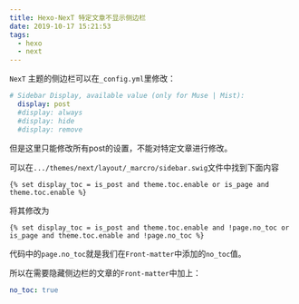 ```yaml
---
title: Hexo-NexT 特定文章不显示侧边栏
date: 2019-10-17 15:21:53
tags:
  - hexo
  - next
---
```


`NexT` 主题的侧边栏可以在`_config.yml`里修改：
```yaml
# Sidebar Display, available value (only for Muse | Mist):
  display: post
  #display: always
  #display: hide
  #display: remove
```
<!-- more -->

但是这里只能修改所有post的设置，不能对特定文章进行修改。

可以在`.../themes/next/layout/_marcro/sidebar.swig`文件中找到下面内容
```ejs
{% set display_toc = is_post and theme.toc.enable or is_page and theme.toc.enable %}
```
将其修改为
```ejs
{% set display_toc = is_post and theme.toc.enable and !page.no_toc or is_page and theme.toc.enable and !page.no_toc %}

```

代码中的`page.no_toc`就是我们在`Front-matter`中添加的`no_toc`值。

所以在需要隐藏侧边栏的文章的`Front-matter`中加上：
```yaml
no_toc: true
```